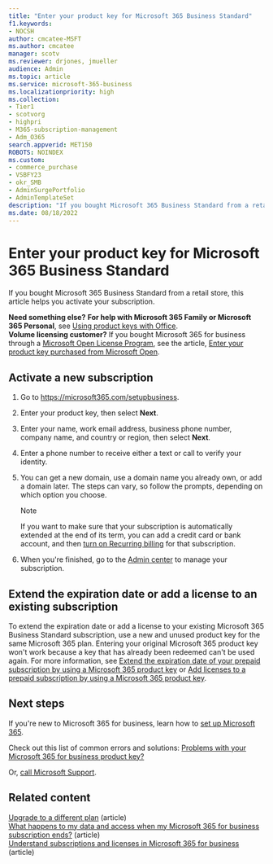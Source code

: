 ```yaml
---
title: "Enter your product key for Microsoft 365 Business Standard"
f1.keywords:
- NOCSH
author: cmcatee-MSFT
ms.author: cmcatee
manager: scotv
ms.reviewer: drjones, jmueller
audience: Admin
ms.topic: article
ms.service: microsoft-365-business
ms.localizationpriority: high
ms.collection:
- Tier1
- scotvorg
- highpri 
- M365-subscription-management 
- Adm_O365
search.appverid: MET150
ROBOTS: NOINDEX
ms.custom: 
- commerce_purchase
- VSBFY23
- okr_SMB
- AdminSurgePortfolio
- AdminTemplateSet
description: "If you bought Microsoft 365 Business Standard from a retail store, learn how to redeem the product key and activate your subscription." 
ms.date: 08/18/2022
---
```


# Enter your product key for Microsoft 365 Business Standard

If you bought Microsoft 365 Business Standard from a retail store, this article helps you activate your subscription.
  
 **Need something else?**
 **For help with Microsoft 365 Family or Microsoft 365 Personal**, see [Using product keys with Office](https://support.microsoft.com/office/12a5763a-d45c-4685-8c95-a44500213759).  
 **Volume licensing customer?** If you bought Microsoft 365 for business through a [Microsoft Open License Program](https://go.microsoft.com/fwlink/p/?LinkID=613298), see the article, [Enter your product key purchased from Microsoft Open](purchases-from-microsoft-open.md).
  
## Activate a new subscription

1. Go to <a href="https://go.microsoft.com/fwlink/p/?LinkId=839911" target="_blank">https://microsoft365.com/setupbusiness</a>.

2. Enter your product key, then select **Next**.

3. Enter your name, work email address, business phone number, company name, and country or region, then select **Next**.

4. Enter a phone number to receive either a text or call to verify your identity.

5. You can get a new domain, use a domain name you already own, or add a domain later. The steps can vary, so follow the prompts, depending on which option you choose.

    > [!NOTE]
    > If you want to make sure that your subscription is automatically extended at the end of its term, you can add a credit card or bank account, and then [turn on Recurring billing](subscriptions/renew-your-subscription.md#turn-recurring-billing-off-or-on) for that subscription.

6. When you're finished, go to the <a href="https://go.microsoft.com/fwlink/p/?linkid=2024339" target="_blank">Admin center</a> to manage your subscription.

## Extend the expiration date or add a license to an existing subscription

To extend the expiration date or add a license to your existing Microsoft 365 Business Standard subscription, use a new and unused product key for the same Microsoft 365 plan. Entering your original Microsoft 365 product key won't work because a key that has already been redeemed can't be used again. For more information, see [Extend the expiration date of your prepaid subscription by using a Microsoft 365 product key](subscriptions/renew-your-subscription.md#extend-the-expiration-date-of-your-prepaid-subscription-by-using-a-microsoft-365-product-key) or [Add licenses to a prepaid subscription by using a Microsoft 365 product key](licenses/buy-licenses.md#add-licenses-to-a-prepaid-subscription-by-using-a-microsoft-365-product-key).

## Next steps

If you're new to Microsoft 365 for business, learn how to [set up Microsoft 365](../admin/setup/setup.md).

Check out this list of common errors and solutions: [Problems with your Microsoft 365 for business product key?](product-key-errors-and-solutions.md)
  
Or, [call Microsoft Support](../admin/get-help-support.md).

## Related content

[Upgrade to a different plan](./subscriptions/upgrade-to-different-plan.md) (article)\
[What happens to my data and access when my Microsoft 365 for business subscription ends?](./subscriptions/what-if-my-subscription-expires.md) (article)\
[Understand subscriptions and licenses in Microsoft 365 for business](./licenses/subscriptions-and-licenses.md) (article)
